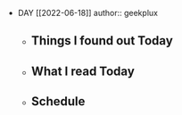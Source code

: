 - DAY [[2022-06-18]]
  author:: geekplux
	- ## Things I found out Today
	- ## What I read Today
	- ## Schedule